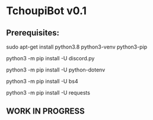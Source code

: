 # TchoupiBot v0.1

## Prerequisites:

sudo apt-get install python3.8 python3-venv python3-pip

python3 -m pip install -U discord.py

python3 -m pip install -U python-dotenv

python3 -m pip install -U bs4

python3 -m pip install -U requests

## WORK IN PROGRESS
